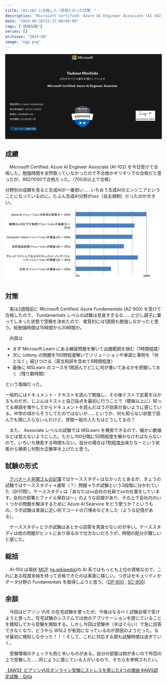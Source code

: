 ```yaml
---
title: "AI-102 に合格した（感想と行った対策）"
description: "Microsoft Certified: Azure AI Engineer Associate (AI-102)に合格した。その結果と対策"
date: "2024-08-16T21:37:00+09:00"
tags: ["資格試験"]
series: []
archives: "2024-08"
image: "ogp.png"
---
```



![image](9ef9a8cc.png)

## 成績

　Microsoft Certified: Azure AI Engineer Associate (AI-102) を今日受けて合格した。勉強時間を全然取っていなかったので不合格かギリギリでの合格だと思ったが、862/1000で合格だった。（700点以上で合格）

分野別の成績を見ると生成AIが一番弱い……いちおう生成AIのエンジニアということになっているのに。たぶん生成AI分野がxxx（自主規制）だったのが大きい。

![image](d58e34fd.png)

## 対策

　実は2週間前に Microsoft Certified: Azure Fundamentals (AZ-900) を受けて合格したので、 Fundamentals レベルの試験は見易すぎるな……と少し調子に乗ってしまった状態で受験を決めたので、実質的には1週間も勉強しなかったと思う。総勉強時間は15時間から20時間か。

　内容は

- まず Microsoft Learn にある練習問題を解いて出題範囲を掴む（1時間程度）
- 次に Udemy の問題を100問程度解いてソリューションや単語と事例を「何となく」結びつける（英文和訳を含めて6時間程度）
- 最後に MSLearn のコースを1周読んでどこに何が書いてあるかを把握しておく（残り数時間）

という塩梅だった。

一般的にはドキュメント・テキストを読んで勉強し、その後テストで定着をはかるものだが、じぶんはテストと自己採点を最初に行うことで（曖昧以上に）知ってる単語を増やしてからドキュメントを読んだほうが効率が良いように感じている。中学の頃からそうしてたのではないか……というか、何も知らない状態で読んでも頭に入らないんだけど、世間一般の人たちはどうしてるの？

　また、 Associate レベルの試験では MSLearn を検索できるので、細かい数値などは覚えないようにした。ただし100分間に50問程度を解かなければならないので、いちいち検索する時間もない。自分の場合は7割程度出来たなーという状態から検索し何割か正解率を上げたと思う。

## 試験の形式

　[アバナード井関さんの記事](https://note.com/avakansai/n/ncc226be1221f)ではケーススタディはなかったとあるが、きょうの試験ではケーススタディ→通常（？）問題→ラボ試験という3段階に分かれていた（計51問）。ケーススタディは「あなたはxx会社の社員でxxの仕事をしています。会社の部署とファイル保存は〜」のような前提があり、その上で会社内のいくつかの問題を解決するために Azure AI Searvice をどう使うか？というもの。ラボ試験は実装に近い形でコードの穴埋めなどをした（ような記憶がある）。

　ケーススタディとラボ試験はあとから回答を見直せないのが辛い。ケーススタディは他の問題がヒントにあり得るので仕方ないだろうが、時間の配分が難しいと感じた。

## 総括

　AI-102 は現状 [MCP](https://www.microsoft.com/ja-jp/partner/contents/mcp) ([ja.wikipedia](https://ja.wikipedia.org/wiki/Microsoft_Certification_Program))の AI 系ではもっとも上位の資格なので、これにある程度余裕を持って合格できたのは素直に嬉しい。つぎはセキュリティかデータ分野の Fundamentals を取得しようと思う。（[DP-900](https://learn.microsoft.com/ja-jp/credentials/certifications/azure-data-fundamentals/?practice-assessment-type=certification) , [SC-900](https://learn.microsoft.com/ja-jp/credentials/certifications/security-compliance-and-identity-fundamentals/?practice-assessment-type=certification)）

## 余談

　今回はピアソン VUE の在宅試験を使ったが、今後はなるべく試験会場で受けようと思った。在宅試験のシステムでは他のアプリケーションを閉じていることを検知してから受験を開始する。しかし今回は受験中（半ばぐらい）で急に回答できなくなり、どうやら WSL2 が有効になっているのが原因のようだった。なぜ最初に検知しなかった！！！そして、これに対応する間も試験時間は過ぎていく。

　受験環境のチェックも割と辛いものがある。自分の部屋は物が多いので布団の上で受験した……同じように感じている人がいるので、そちらを参照されたい。

[【AWS】ピアソンVUEオンライン受験にストレスを感じた4つの理由 #AWS認定試験 - Qiita](https://qiita.com/shiva_it/items/bb060ab734867802ae85)
